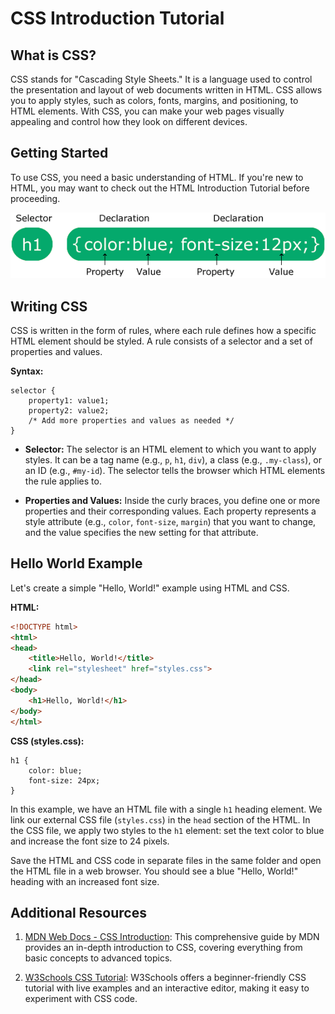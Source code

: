 # CSS Introduction Tutorial

## What is CSS?

CSS stands for "Cascading Style Sheets." It is a language used to control the presentation and layout of web documents written in HTML. CSS allows you to apply styles, such as colors, fonts, margins, and positioning, to HTML elements. With CSS, you can make your web pages visually appealing and control how they look on different devices.

## Getting Started

To use CSS, you need a basic understanding of HTML. If you're new to HTML, you may want to check out the HTML Introduction Tutorial before proceeding.

![Data Types](../../Assets/CSS%20Syntax.gif)

## Writing CSS

CSS is written in the form of rules, where each rule defines how a specific HTML element should be styled. A rule consists of a selector and a set of properties and values.

**Syntax:**
```
selector {
    property1: value1;
    property2: value2;
    /* Add more properties and values as needed */
}
```

- **Selector:** The selector is an HTML element to which you want to apply styles. It can be a tag name (e.g., `p`, `h1`, `div`), a class (e.g., `.my-class`), or an ID (e.g., `#my-id`). The selector tells the browser which HTML elements the rule applies to.

- **Properties and Values:** Inside the curly braces, you define one or more properties and their corresponding values. Each property represents a style attribute (e.g., `color`, `font-size`, `margin`) that you want to change, and the value specifies the new setting for that attribute.

## Hello World Example

Let's create a simple "Hello, World!" example using HTML and CSS.

**HTML:**
```html
<!DOCTYPE html>
<html>
<head>
    <title>Hello, World!</title>
    <link rel="stylesheet" href="styles.css">
</head>
<body>
    <h1>Hello, World!</h1>
</body>
</html>
```

**CSS (styles.css):**
```
h1 {
    color: blue;
    font-size: 24px;
}
```

In this example, we have an HTML file with a single `h1` heading element. We link our external CSS file (`styles.css`) in the `head` section of the HTML. In the CSS file, we apply two styles to the `h1` element: set the text color to blue and increase the font size to 24 pixels.

Save the HTML and CSS code in separate files in the same folder and open the HTML file in a web browser. You should see a blue "Hello, World!" heading with an increased font size.

## Additional Resources

1. [MDN Web Docs - CSS Introduction](https://developer.mozilla.org/en-US/docs/Web/CSS/): This comprehensive guide by MDN provides an in-depth introduction to CSS, covering everything from basic concepts to advanced topics.

2. [W3Schools CSS Tutorial](https://www.w3schools.com/css/): W3Schools offers a beginner-friendly CSS tutorial with live examples and an interactive editor, making it easy to experiment with CSS code.